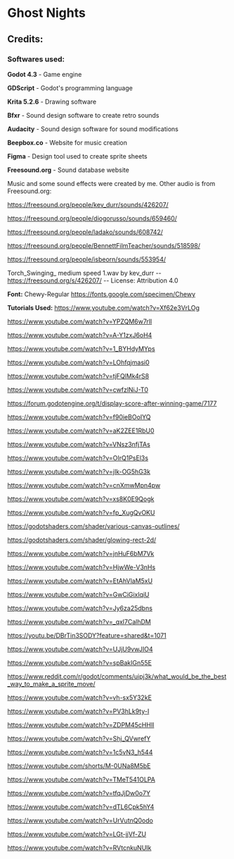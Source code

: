 # Ghost Nights
## Credits:
### Softwares used:
**Godot 4.3** - Game engine

  **GDScript** - Godot's programming language
  
**Krita 5.2.6** - Drawing software
  
**Bfxr** - Sound design software to create retro sounds

**Audacity** - Sound design software for sound modifications

**Beepbox.co** - Website for music creation

**Figma** - Design tool used to create sprite sheets

**Freesound.org** - Sound database website


Music and some sound effects were created by me. Other audio is from Freesound.org:

https://freesound.org/people/kev_durr/sounds/426207/

https://freesound.org/people/diogorusso/sounds/659460/

https://freesound.org/people/ladako/sounds/608742/

https://freesound.org/people/BennettFilmTeacher/sounds/518598/

https://freesound.org/people/isbeorn/sounds/553954/

Torch_Swinging_ medium speed 1.wav by kev_durr -- https://freesound.org/s/426207/ -- License: Attribution 4.0

**Font:** Chewy-Regular
https://fonts.google.com/specimen/Chewy

**Tutorials Used:**
https://www.youtube.com/watch?v=Xf62e3VrLOg

https://www.youtube.com/watch?v=YPZQM6w7rlI

https://www.youtube.com/watch?v=A-Y1zxJ6oH4

https://www.youtube.com/watch?v=1_BYHdyMYps

https://www.youtube.com/watch?v=LOhfqjmasi0

https://www.youtube.com/watch?v=tjFQlMk4rS8

https://www.youtube.com/watch?v=cwfzlNiJ-T0

https://forum.godotengine.org/t/display-score-after-winning-game/7177

https://www.youtube.com/watch?v=f90ieBOoIYQ

https://www.youtube.com/watch?v=aK2ZEE1RbU0

https://www.youtube.com/watch?v=VNsz3nfjTAs

https://www.youtube.com/watch?v=OIrQ1PsEl3s

https://www.youtube.com/watch?v=jIk-OG5hG3k

https://www.youtube.com/watch?v=cnXmwMpn4pw

https://www.youtube.com/watch?v=xs8K0E9Qogk

https://www.youtube.com/watch?v=fp_XugQvOKU

https://godotshaders.com/shader/various-canvas-outlines/

https://godotshaders.com/shader/glowing-rect-2d/

https://www.youtube.com/watch?v=jnHuF6bM7Vk

https://www.youtube.com/watch?v=HjwWe-V3nHs

https://www.youtube.com/watch?v=EtAhVlaM5xU

https://www.youtube.com/watch?v=GwCiGixlqiU

https://www.youtube.com/watch?v=Jy6za25dbns

https://www.youtube.com/watch?v=_qxl7CalhDM

https://youtu.be/DBrTin3SODY?feature=shared&t=1071

https://www.youtube.com/watch?v=UJjU9vwJIO4

https://www.youtube.com/watch?v=spBakIGn55E

https://www.reddit.com/r/godot/comments/uipj3k/what_would_be_the_best_way_to_make_a_sprite_move/

https://www.youtube.com/watch?v=vh-sx5Y32kE

https://www.youtube.com/watch?v=PV3hLk9ty-I

https://www.youtube.com/watch?v=ZDPM45cHHlI

https://www.youtube.com/watch?v=Shj_QVwrefY

https://www.youtube.com/watch?v=1c5vN3_h544

https://www.youtube.com/shorts/M-0UNa8M5bE

https://www.youtube.com/watch?v=TMeT541OLPA

https://www.youtube.com/watch?v=tfqJjDw0o7Y

https://www.youtube.com/watch?v=dTL6Cpk5hY4

https://www.youtube.com/watch?v=UrVutnQ0odo

https://www.youtube.com/watch?v=LGt-jjVf-ZU

https://www.youtube.com/watch?v=RVtcnkuNUIk

